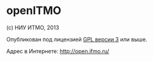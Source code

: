 openITMO
========

(с) НИУ ИТМО, 2013

Опубликован под лицензией [GPL версии 3](http://www.gnu.org/licenses/gpl-3.0.html) или выше. 

Адрес в Интернете: http://open.ifmo.ru/
